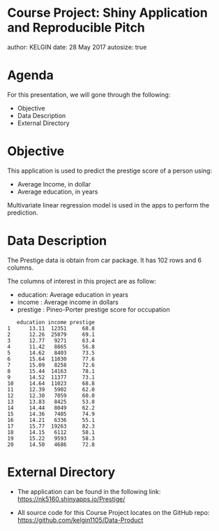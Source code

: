 Course Project: Shiny Application and Reproducible Pitch
========================================================
author: KELGIN
date: 28 May 2017 
autosize: true

Agenda
========================================================

For this presentation, we will gone through the following:

- Objective
- Data Description
- External Directory

Objective
========================================================
This application is used to predict the prestige score of a person using:
- Average Income, in dollar
- Average education, in years

Multivariate linear regression model is used in the apps to perform the prediction. 


Data Description
========================================================
The Prestige data is obtain from car package. It has 102 rows and 6 columns.

The columns of interest in this project are as follow: 

- education: Average education in years
- income   : Average income in dollars
- prestige : Pineo-Porter prestige score for occupation


```
   education income prestige
1      13.11  12351     68.8
2      12.26  25879     69.1
3      12.77   9271     63.4
4      11.42   8865     56.8
5      14.62   8403     73.5
6      15.64  11030     77.6
7      15.09   8258     72.6
8      15.44  14163     78.1
9      14.52  11377     73.1
10     14.64  11023     68.8
11     12.39   5902     62.0
12     12.30   7059     60.0
13     13.83   8425     53.8
14     14.44   8049     62.2
15     14.36   7405     74.9
16     14.21   6336     55.1
17     15.77  19263     82.3
18     14.15   6112     58.1
19     15.22   9593     58.3
20     14.50   4686     72.8
```

External Directory
========================================================
- The application can be found in the following link:
https://nk5160.shinyapps.io/Prestige/

- All source code for this Course Project locates on the GitHub repo:
https://github.com/kelgin1105/Data-Product





